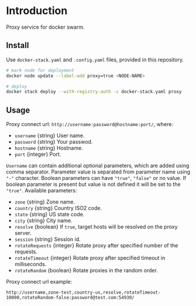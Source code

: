 # Introduction

Proxy service for docker swarm.

## Install

Use `docker-stack.yaml` and `.config.yaml` files, provided in this repository.

```sh
# mark node for deployment
docker node update --label-add proxy=true <NODE-NAME>

# deploy
docker stack deploy --with-registry-auth -c docker-stack.yaml proxy
```

## Usage

Proxy connect url: `http://username:password@hostname:port/`, where:

- `username` {string} User name.
- `password` {string} Your passwod.
- `hostname` {string} Hostname.
- `port` {integer} Port.

`Username` can contain additional optional parameters, which are added using comma separator. Parameter value is separated from parameter name using `"-"` character. Boolean parameters can have `"true"`, `"false"` or no value. If boolean parameter is present but value is not defined it will be set to the `"true"`. Available parameters:

- `zone` {string} Zone name.
- `country` {string} Country ISO2 code.
- `state` {string} US state code.
- `city` {string} City name.
- `resolve` {boolean} If `true`, target hosts will be resolved on the proxy server.
- `session` {string} Session id.
- `rotateRequests` {integer} Rotate proxy after specified number of the requests.
- `rotateTimeout` {integer} Rotate proxy after specified timeout in milliseconds.
- `rotateRandom` {boolean} Rotate proxies in the random order.

Proxy connect url example:

```
http://username,zone-test,country-us,resolve,rotateTimeout-10000,rotateRandom-false:password@test.com:54930/

```
